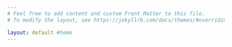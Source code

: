 ```yaml
---
# Feel free to add content and custom Front Matter to this file.
# To modify the layout, see https://jekyllrb.com/docs/themes/#overriding-theme-defaults

layout: default #home
---
```

